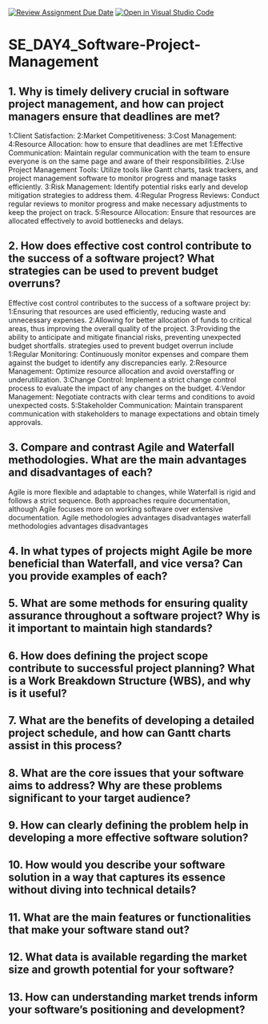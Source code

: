 [![Review Assignment Due Date](https://classroom.github.com/assets/deadline-readme-button-22041afd0340ce965d47ae6ef1cefeee28c7c493a6346c4f15d667ab976d596c.svg)](https://classroom.github.com/a/9pw6JKcu)
[![Open in Visual Studio Code](https://classroom.github.com/assets/open-in-vscode-2e0aaae1b6195c2367325f4f02e2d04e9abb55f0b24a779b69b11b9e10269abc.svg)](https://classroom.github.com/online_ide?assignment_repo_id=18344369&assignment_repo_type=AssignmentRepo)
# SE_DAY4_Software-Project-Management
## 1. Why is timely delivery crucial in software project management, and how can project managers ensure that deadlines are met?
1:Client Satisfaction:
2:Market Competitiveness: 
3:Cost Management: 
4:Resource Allocation:
how to ensure that deadlines are met 
1:Effective Communication: Maintain regular communication with the team to ensure everyone is on the same page and aware of their responsibilities.
2:Use Project Management Tools: Utilize tools like Gantt charts, task trackers, and project management software to monitor progress and manage tasks efficiently.
3:Risk Management: Identify potential risks early and develop mitigation strategies to address them.
4:Regular Progress Reviews: Conduct regular reviews to monitor progress and make necessary adjustments to keep the project on track.
5:Resource Allocation: Ensure that resources are allocated effectively to avoid bottlenecks and delays.
## 2. How does effective cost control contribute to the success of a software project? What strategies can be used to prevent budget overruns?
Effective cost control contributes to the success of a software project by:
1:Ensuring that resources are used efficiently, reducing waste and unnecessary expenses.
2:Allowing for better allocation of funds to critical areas, thus improving the overall quality of the project.
3:Providing the ability to anticipate and mitigate financial risks, preventing unexpected budget shortfalls.
strategies used to prevent budget overrun include
1:Regular Monitoring: Continuously monitor expenses and compare them against the budget to identify any discrepancies early.
2:Resource Management: Optimize resource allocation and avoid overstaffing or underutilization.
3:Change Control: Implement a strict change control process to evaluate the impact of any changes on the budget.
4:Vendor Management: Negotiate contracts with clear terms and conditions to avoid unexpected costs.
5:Stakeholder Communication: Maintain transparent communication with stakeholders to manage expectations and obtain timely approvals.
## 3. Compare and contrast Agile and Waterfall methodologies. What are the main advantages and disadvantages of each?
Agile is more flexible and adaptable to changes, while Waterfall is rigid and follows a strict sequence.
Both approaches require documentation, although Agile focuses more on working software over extensive documentation. 
Agile methodologies 
     advantages 
     disadvantages 
waterfall methodologies 
     advantages 
     disadvantages 
## 4. In what types of projects might Agile be more beneficial than Waterfall, and vice versa? Can you provide examples of each?
## 5. What are some methods for ensuring quality assurance throughout a software project? Why is it important to maintain high standards?
## 6. How does defining the project scope contribute to successful project planning? What is a Work Breakdown Structure (WBS), and why is it useful?
## 7. What are the benefits of developing a detailed project schedule, and how can Gantt charts assist in this process?
## 8. What are the core issues that your software aims to address? Why are these problems significant to your target audience?
## 9. How can clearly defining the problem help in developing a more effective software solution?
## 10. How would you describe your software solution in a way that captures its essence without diving into technical details?
## 11. What are the main features or functionalities that make your software stand out?
## 12. What data is available regarding the market size and growth potential for your software?
## 13. How can understanding market trends inform your software’s positioning and development?
